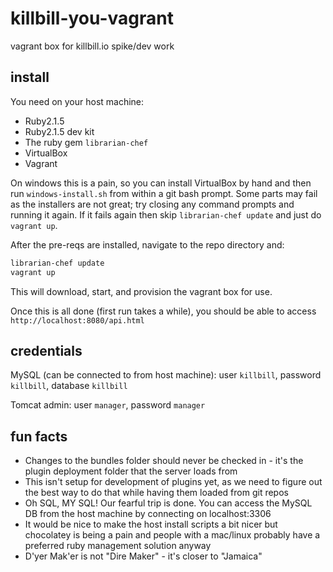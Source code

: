 # killbill-you-vagrant

vagrant box for killbill.io spike/dev work

## install

You need on your host machine:

- Ruby2.1.5
- Ruby2.1.5 dev kit
- The ruby gem `librarian-chef`
- VirtualBox
- Vagrant

On windows this is a pain, so you can install VirtualBox by hand and then run `windows-install.sh` from within a git bash prompt. Some parts may fail as the installers are not great; try closing any command prompts and running it again. If it fails again then skip `librarian-chef update` and just do `vagrant up`. 

After the pre-reqs are installed, navigate to the repo directory and:

```sh
librarian-chef update
vagrant up
```

This will download, start, and provision the vagrant box for use.

Once this is all done (first run takes a while), you should be able to access `http://localhost:8080/api.html`

## credentials

MySQL (can be connected to from host machine): user `killbill`, password `killbill`, database `killbill`

Tomcat admin: user `manager`, password `manager`

## fun facts

- Changes to the bundles folder should never be checked in - it's the plugin deployment folder that the server loads from
- This isn't setup for development of plugins yet, as we need to figure out the best way to do that while having them loaded from git repos
- Oh SQL, MY SQL! Our fearful trip is done. You can access the MySQL DB from the host machine by connecting on localhost:3306
- It would be nice to make the host install scripts a bit nicer but chocolatey is being a pain and people with a mac/linux probably have a preferred ruby management solution anyway
- D'yer Mak'er is not "Dire Maker" - it's closer to "Jamaica"
 
